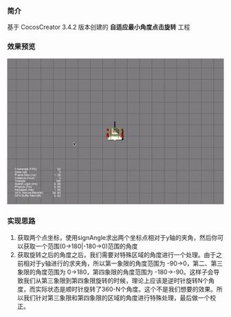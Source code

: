 ### 简介

基于 CocosCreator 3.4.2 版本创建的 **自适应最小角度点击旋转** 工程

### 效果预览
![image](../../gif/202203/2022032201.gif)

### 实现思路
1. 获取两个点坐标，使用signAngle求出两个坐标点相对于y轴的夹角，然后你可以获取一个范围(0->180|-180->0)范围的角度
2. 获取旋转之后的角度之后，我们需要对特殊区域的角度进行一个处理。由于之前相对于y轴进行的求夹角，所以第一象限的角度范围为 -90->0，第二、第三象限的角度范围为 0->180，第四象限的角度范围为 -180->-90。这样子会导致我们从第三象限到第四象限旋转的时候，理论上应该是逆时针旋转N个角度，而实际状态是顺时针旋转了360-N个角度。这个不是我们想要的效果。所以我们针对第三象限和第四象限的区域的角度进行特殊处理，最后做一个校正。